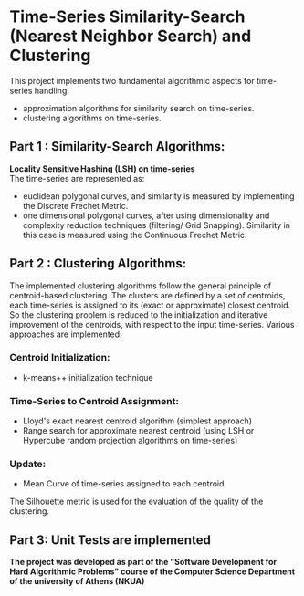 # Time-Series Similarity-Search (Nearest Neighbor Search) and Clustering
This project implements two fundamental algorithmic aspects for time-series handling.
* approximation algorithms for similarity search on time-series.
* clustering algorithms on time-series.

## Part 1 : Similarity-Search Algorithms:
**Locality Sensitive Hashing (LSH) on time-series**\
The time-series are represented as:
* euclidean polygonal curves, and similarity is measured by implementing the Discrete Frechet Metric.
* one dimensional polygonal curves, after using dimensionality and complexity reduction techniques (filtering/ Grid Snapping). Similarity in this case is measured using the Continuous Frechet Metric.


## Part 2 : Clustering Algorithms:
The implemented clustering algorithms follow the general principle of centroid-based clustering. The clusters are defined by a set of centroids, each time-series is assigned to its (exact or approximate) closest centroid. So the clustering problem is reduced to the initialization and iterative improvement of the centroids, with respect to the input time-series. Various approaches are implemented:
### Centroid Initialization:
* k-means++ initialization technique
### Time-Series to Centroid Assignment:
* Lloyd's exact nearest centroid algorithm (simplest approach)
* Range search for approximate nearest centroid (using LSH or Hypercube random projection algorithms on time-series)

### Update:
* Mean Curve of time-series assigned to each centroid

The Silhouette metric is used for the evaluation of the quality of the clustering.

## Part 3: Unit Tests are implemented

**The project was developed as part of the "Software Development for Hard Algorithmic Problems" course of the Computer Science Department of the university of Athens (NKUA)**
